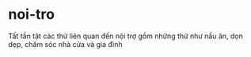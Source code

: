# noi-tro
Tất tần tật các thứ liên quan đến nội trợ gồm những thứ như nấu ăn, dọn dẹp, chăm sóc nhà cửa và gia đình
